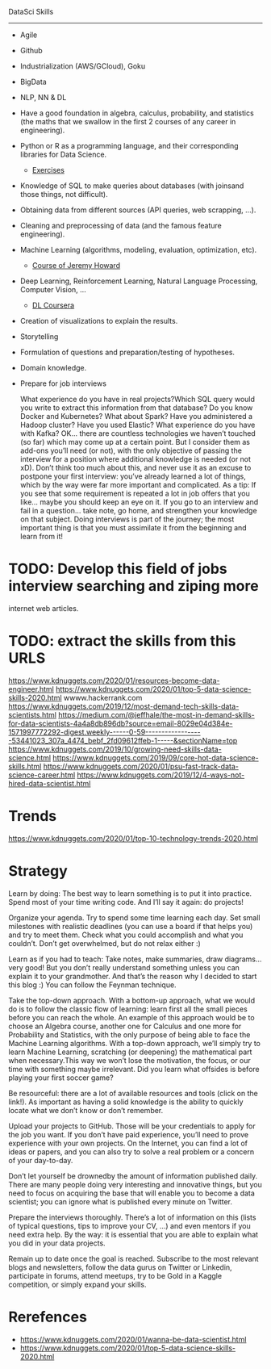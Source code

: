 DataSci Skills
****************

* Agile
* Github
* Industrialization (AWS/GCloud), Goku
* BigData
* NLP, NN & DL

* Have a good foundation in algebra, calculus, probability, and statistics (the maths that we swallow in the first 2 courses of any career in engineering).
* Python or R as a programming language, and their corresponding libraries for Data Science.
	- [Exercises](https://www.hackerrank.com/domains/tutorials/30-days-of-code)

* Knowledge of SQL to make queries about databases (with joinsand those things, not difficult).
* Obtaining data from different sources (API queries, web scrapping, …).
* Cleaning and preprocessing of data (and the famous feature engineering).
* Machine Learning (algorithms, modeling, evaluation, optimization, etc).

	- [Course of Jeremy Howard](https://twitter.com/jeremyphoward)
	
* Deep Learning, Reinforcement Learning, Natural Language Processing, Computer Vision, …

	- [DL Coursera](https://www.coursera.org/specializations/deep-learning)

* Creation of visualizations to explain the results.
* Storytelling
* Formulation of questions and preparation/testing of hypotheses.
* Domain knowledge.
* Prepare for job interviews
	
	What experience do you have in real projects?Which SQL query would
    you write to extract this information from that database? Do you
    know Docker and Kubernetes? What about Spark? Have you administered
    a Hadoop cluster? Have you used Elastic? What experience do you
    have with Kafka? OK… there are countless technologies we haven’t
    touched (so far) which may come up at a certain point. But I
    consider them as add-ons you’ll need (or not), with the only
    objective of passing the interview for a position where additional
    knowledge is needed (or not xD). Don’t think too much about this,
    and never use it as an excuse to postpone your first interview:
    you’ve already learned a lot of things, which by the way were far
    more important and complicated. As a tip: If you see that some
    requirement is repeated a lot in job offers that you like… maybe
    you should keep an eye on it. If you go to an interview and fail in
    a question… take note, go home, and strengthen your knowledge on
    that subject. Doing interviews is part of the journey; the most
    important thing is that you must assimilate it from the beginning
    and learn from it!

# TODO: Develop this field of jobs interview searching and ziping more
internet web articles.

# TODO: extract the skills from this URLS

https://www.kdnuggets.com/2020/01/resources-become-data-engineer.html
https://www.kdnuggets.com/2020/01/top-5-data-science-skills-2020.html
wwww.hackerrank.com
https://www.kdnuggets.com/2019/12/most-demand-tech-skills-data-scientists.html
https://medium.com/@jeffhale/the-most-in-demand-skills-for-data-scientists-4a4a8db896db?source=email-8029e04d384e-1571997772292-digest.weekly------0-59------------------53441023_307a_4474_bebf_2fd09612ffeb-1-----&sectionName=top
https://www.kdnuggets.com/2019/10/growing-need-skills-data-science.html
https://www.kdnuggets.com/2019/09/core-hot-data-science-skills.html
https://www.kdnuggets.com/2020/01/psu-fast-track-data-science-career.html
https://www.kdnuggets.com/2019/12/4-ways-not-hired-data-scientist.html

Trends
==========

https://www.kdnuggets.com/2020/01/top-10-technology-trends-2020.html

Strategy
==========

Learn by doing: The best way to learn something is to put it into practice. Spend most of your time writing code. And I’ll say it again: do projects!

Organize your agenda. Try to spend some time learning each day. Set small milestones with realistic deadlines (you can use a board if that helps you) and try to meet them. Check what you could accomplish and what you couldn’t. Don’t get overwhelmed, but do not relax either :)

Learn as if you had to teach: Take notes, make summaries, draw diagrams… very good! But you don’t really understand something unless you can explain it to your grandmother. And that’s the reason why I decided to start this blog :) You can follow the Feynman technique.

Take the top-down approach. With a bottom-up approach, what we would do is to follow the classic flow of learning: learn first all the small pieces before you can reach the whole. An example of this approach would be to choose an Algebra course, another one for Calculus and one more for Probability and Statistics, with the only purpose of being able to face the Machine Learning algorithms. With a top-down approach, we’ll simply try to learn Machine Learning, scratching (or deepening) the mathematical part when necessary.This way we won’t lose the motivation, the focus, or our time with something maybe irrelevant. Did you learn what offsides is before playing your first soccer game?

Be resourceful: there are a lot of available resources and tools (click on the link!). As important as having a solid knowledge is the ability to quickly locate what we don’t know or don’t remember.

Upload your projects to GitHub. Those will be your credentials to apply for the job you want. If you don’t have paid experience, you’ll need to prove experience with your own projects. On the Internet, you can find a lot of ideas or papers, and you can also try to solve a real problem or a concern of your day-to-day.

Don’t let yourself be drownedby the amount of information published daily. There are many people doing very interesting and innovative things, but you need to focus on acquiring the base that will enable you to become a data scientist; you can ignore what is published every minute on Twitter.

Prepare the interviews thoroughly. There’s a lot of information on this (lists of typical questions, tips to improve your CV, …) and even mentors if you need extra help. By the way: it is essential that you are able to explain what you did in your data projects.

Remain up to date once the goal is reached. Subscribe to the most relevant blogs and newsletters, follow the data gurus on Twitter or Linkedin, participate in forums, attend meetups, try to be Gold in a Kaggle competition, or simply expand your skills.

Rerefences
===========

* https://www.kdnuggets.com/2020/01/wanna-be-data-scientist.html
* https://www.kdnuggets.com/2020/01/top-5-data-science-skills-2020.html

